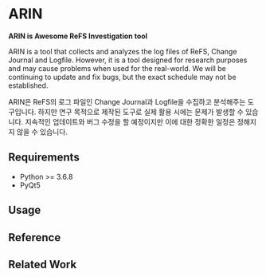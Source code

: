 # ARIN
**ARIN is Awesome ReFS Investigation tool**

ARIN is a tool that collects and analyzes the log files of ReFS, Change Journal and Logfile.
However, it is a tool designed for research purposes and may cause problems when used for the real-world.
We will be continuing to update and fix bugs, but the exact schedule may not be established.

ARIN은 ReFS의 로그 파일인 Change Journal과 Logfile을 수집하고 분석해주는 도구입니다.
하지만 연구 목적으로 제작된 도구로 실제 활용 시에는 문제가 발생할 수 있습니다.
지속적인 업데이트와 버그 수정을 할 예정이지만 이에 대한 정확한 일정은 정해지지 않을 수 있습니다.

## Requirements
* Python >= 3.6.8
* PyQt5

## Usage


## Reference


## Related Work
